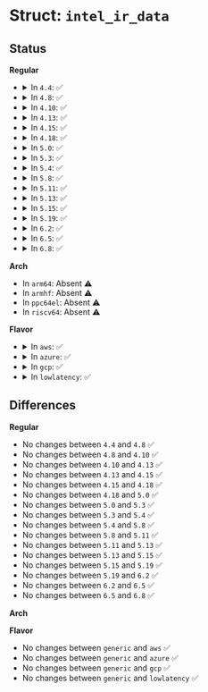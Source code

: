 # Struct: <code>intel_ir_data</code>

## Status
<b>Regular</b>
<ul>
<li>
<details>
<summary>In <code>4.4</code>: ✅</summary>

```c
struct intel_ir_data {
    struct irq_2_iommu irq_2_iommu;
    struct irte irte_entry;
    struct msi_msg msi_entry;
};
```
</details>
</li>
<li>
<details>
<summary>In <code>4.8</code>: ✅</summary>

```c
struct intel_ir_data {
    struct irq_2_iommu irq_2_iommu;
    struct irte irte_entry;
    struct msi_msg msi_entry;
};
```
</details>
</li>
<li>
<details>
<summary>In <code>4.10</code>: ✅</summary>

```c
struct intel_ir_data {
    struct irq_2_iommu irq_2_iommu;
    struct irte irte_entry;
    struct msi_msg msi_entry;
};
```
</details>
</li>
<li>
<details>
<summary>In <code>4.13</code>: ✅</summary>

```c
struct intel_ir_data {
    struct irq_2_iommu irq_2_iommu;
    struct irte irte_entry;
    struct msi_msg msi_entry;
};
```
</details>
</li>
<li>
<details>
<summary>In <code>4.15</code>: ✅</summary>

```c
struct intel_ir_data {
    struct irq_2_iommu irq_2_iommu;
    struct irte irte_entry;
    struct msi_msg msi_entry;
};
```
</details>
</li>
<li>
<details>
<summary>In <code>4.18</code>: ✅</summary>

```c
struct intel_ir_data {
    struct irq_2_iommu irq_2_iommu;
    struct irte irte_entry;
    struct msi_msg msi_entry;
};
```
</details>
</li>
<li>
<details>
<summary>In <code>5.0</code>: ✅</summary>

```c
struct intel_ir_data {
    struct irq_2_iommu irq_2_iommu;
    struct irte irte_entry;
    struct msi_msg msi_entry;
};
```
</details>
</li>
<li>
<details>
<summary>In <code>5.3</code>: ✅</summary>

```c
struct intel_ir_data {
    struct irq_2_iommu irq_2_iommu;
    struct irte irte_entry;
    struct msi_msg msi_entry;
};
```
</details>
</li>
<li>
<details>
<summary>In <code>5.4</code>: ✅</summary>

```c
struct intel_ir_data {
    struct irq_2_iommu irq_2_iommu;
    struct irte irte_entry;
    struct msi_msg msi_entry;
};
```
</details>
</li>
<li>
<details>
<summary>In <code>5.8</code>: ✅</summary>

```c
struct intel_ir_data {
    struct irq_2_iommu irq_2_iommu;
    struct irte irte_entry;
    struct msi_msg msi_entry;
};
```
</details>
</li>
<li>
<details>
<summary>In <code>5.11</code>: ✅</summary>

```c
struct intel_ir_data {
    struct irq_2_iommu irq_2_iommu;
    struct irte irte_entry;
    struct msi_msg msi_entry;
};
```
</details>
</li>
<li>
<details>
<summary>In <code>5.13</code>: ✅</summary>

```c
struct intel_ir_data {
    struct irq_2_iommu irq_2_iommu;
    struct irte irte_entry;
    struct msi_msg msi_entry;
};
```
</details>
</li>
<li>
<details>
<summary>In <code>5.15</code>: ✅</summary>

```c
struct intel_ir_data {
    struct irq_2_iommu irq_2_iommu;
    struct irte irte_entry;
    struct msi_msg msi_entry;
};
```
</details>
</li>
<li>
<details>
<summary>In <code>5.19</code>: ✅</summary>

```c
struct intel_ir_data {
    struct irq_2_iommu irq_2_iommu;
    struct irte irte_entry;
    struct msi_msg msi_entry;
};
```
</details>
</li>
<li>
<details>
<summary>In <code>6.2</code>: ✅</summary>

```c
struct intel_ir_data {
    struct irq_2_iommu irq_2_iommu;
    struct irte irte_entry;
    struct msi_msg msi_entry;
};
```
</details>
</li>
<li>
<details>
<summary>In <code>6.5</code>: ✅</summary>

```c
struct intel_ir_data {
    struct irq_2_iommu irq_2_iommu;
    struct irte irte_entry;
    struct msi_msg msi_entry;
};
```
</details>
</li>
<li>
<details>
<summary>In <code>6.8</code>: ✅</summary>

```c
struct intel_ir_data {
    struct irq_2_iommu irq_2_iommu;
    struct irte irte_entry;
    struct msi_msg msi_entry;
};
```
</details>
</li>
</ul>
<b>Arch</b>
<ul>
<li>
In <code>arm64</code>: Absent ⚠️
</li>
<li>
In <code>armhf</code>: Absent ⚠️
</li>
<li>
In <code>ppc64el</code>: Absent ⚠️
</li>
<li>
In <code>riscv64</code>: Absent ⚠️
</li>
</ul>
<b>Flavor</b>
<ul>
<li>
<details>
<summary>In <code>aws</code>: ✅</summary>

```c
struct intel_ir_data {
    struct irq_2_iommu irq_2_iommu;
    struct irte irte_entry;
    struct msi_msg msi_entry;
};
```
</details>
</li>
<li>
<details>
<summary>In <code>azure</code>: ✅</summary>

```c
struct intel_ir_data {
    struct irq_2_iommu irq_2_iommu;
    struct irte irte_entry;
    struct msi_msg msi_entry;
};
```
</details>
</li>
<li>
<details>
<summary>In <code>gcp</code>: ✅</summary>

```c
struct intel_ir_data {
    struct irq_2_iommu irq_2_iommu;
    struct irte irte_entry;
    struct msi_msg msi_entry;
};
```
</details>
</li>
<li>
<details>
<summary>In <code>lowlatency</code>: ✅</summary>

```c
struct intel_ir_data {
    struct irq_2_iommu irq_2_iommu;
    struct irte irte_entry;
    struct msi_msg msi_entry;
};
```
</details>
</li>
</ul>

## Differences
<b>Regular</b>
<ul>
<li>
No changes between <code>4.4</code> and <code>4.8</code> ✅
</li>
<li>
No changes between <code>4.8</code> and <code>4.10</code> ✅
</li>
<li>
No changes between <code>4.10</code> and <code>4.13</code> ✅
</li>
<li>
No changes between <code>4.13</code> and <code>4.15</code> ✅
</li>
<li>
No changes between <code>4.15</code> and <code>4.18</code> ✅
</li>
<li>
No changes between <code>4.18</code> and <code>5.0</code> ✅
</li>
<li>
No changes between <code>5.0</code> and <code>5.3</code> ✅
</li>
<li>
No changes between <code>5.3</code> and <code>5.4</code> ✅
</li>
<li>
No changes between <code>5.4</code> and <code>5.8</code> ✅
</li>
<li>
No changes between <code>5.8</code> and <code>5.11</code> ✅
</li>
<li>
No changes between <code>5.11</code> and <code>5.13</code> ✅
</li>
<li>
No changes between <code>5.13</code> and <code>5.15</code> ✅
</li>
<li>
No changes between <code>5.15</code> and <code>5.19</code> ✅
</li>
<li>
No changes between <code>5.19</code> and <code>6.2</code> ✅
</li>
<li>
No changes between <code>6.2</code> and <code>6.5</code> ✅
</li>
<li>
No changes between <code>6.5</code> and <code>6.8</code> ✅
</li>
</ul>
<b>Arch</b>
<ul>
</ul>
<b>Flavor</b>
<ul>
<li>
No changes between <code>generic</code> and <code>aws</code> ✅
</li>
<li>
No changes between <code>generic</code> and <code>azure</code> ✅
</li>
<li>
No changes between <code>generic</code> and <code>gcp</code> ✅
</li>
<li>
No changes between <code>generic</code> and <code>lowlatency</code> ✅
</li>
</ul>
